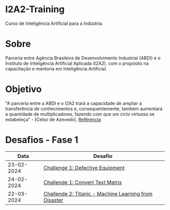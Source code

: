 # I2A2-Training

Curso de Inteligência Artificial para a Indústria.

# Sobre

Parceria entre Agência Brasileira de Desenvolvimento Industrial (ABDI) e o Instituto de Inteligência Artificial Aplicada (I2A2), com o propósito na capacitação e mentoria em Inteligência Artificial.

# Objetivo

"A parceria entre a ABDI e o I2A2 trará a capacidade de ampliar a transferência de conhecimentos e, consequentemente, também aumentará a quantidade de multiplicadores, fazendo com que um ciclo virtuoso se estabeleça" - [Celso de Azevedo]. [Refêrencia](https://www.abdi.com.br/abdi-lanca-capacitacao-e-mentoria-em-inteligencia-artificial/)

# Desafios - Fase 1

| Data       | Desafio                                                                                                                           |
|------------|-----------------------------------------------------------------------------------------------------------------------------------|
| 23-02-2024 | [Challenge 1: Defective Equipment](https://github.com/henriquehsilva/I2A2-Training/tree/main/Challenge%201/Defective%20Equipment) |
| 24-02-2024 | [Challende 1: Convert Text Matrix](https://github.com/henriquehsilva/I2A2-Training/tree/main/Challenge%201/Convert%20Text%20Matrix) |
| 22-03-2024 | [Challende 2: Titanic - Machine Learning from Disaster](https://github.com/henriquehsilva/I2A2-Training/tree/main/Challenge%202) |
